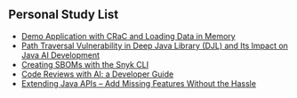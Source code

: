 ## Personal Study List
<!-- BLOG-POST-LIST:START -->
- [Demo Application with CRaC and Loading Data in Memory](https://foojay.io/today/demo-application-with-crac-and-loading-data-in-memory/)
- [Path Traversal Vulnerability in Deep Java Library &lpar;DJL&rpar; and Its Impact on Java AI Development](https://foojay.io/today/path-traversal-vulnerability-in-deep-java-library-djl-and-its-impact-on-java-ai-development/)
- [Creating SBOMs with the Snyk CLI](https://foojay.io/today/creating-sboms-with-the-snyk-cli/)
- [Code Reviews with AI: a Developer Guide](https://foojay.io/today/code-reviews-with-ai-a-developer-guide/)
- [Extending Java APIs – Add Missing Features Without the Hassle](https://foojay.io/today/extending-java-apis-add-missing-features-without-the-hassle/)
<!-- BLOG-POST-LIST:END -->  
